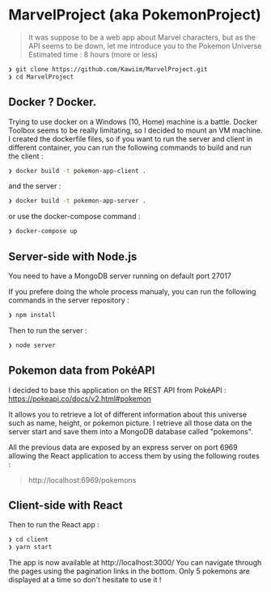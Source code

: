 # MarvelProject (aka PokemonProject)
> It was suppose to be a web app about Marvel characters, but as the API seems to be down, let me introduce you to the Pokemon Universe
> Estimated time : 8 hours (more or less)
```sh
❯ git clone https://github.com/Kawiim/MarvelProject.git
❯ cd MarvelProject
```
## Docker ? Docker.

Trying to use docker on a Windows (10, Home) machine is a battle. Docker Toolbox seems to be really limitating, so I decided to mount an VM machine. I created the dockerfile files, so if you want to run the server and client in different container, you can run the following commands to build and run the client :

```sh
❯ docker build -t pokemon-app-client .
```
and the server :
```sh
❯ docker build -t pokemon-app-server .
```
or use the docker-compose command : 
```sh
❯ docker-compose up
```


## Server-side with Node.js
You need to have a MongoDB server running on default port 27017

If you prefere doing the whole process manualy, you can run the following commands in the server repository : 
```sh
❯ npm install
```

Then to run the server : 
```sh
❯ node server
```

## Pokemon data from PokéAPI

I decided to base this application on the REST API from PokéAPI : https://pokeapi.co/docs/v2.html#pokemon

It allows you to retrieve a lot of different information about this universe such as name, height, or pokemon picture. I retrieve all those data on the server start and save them into a MongoDB database called "pokemons". 

All the previous data are exposed by an express server on port 6969 allowing the React application to access them by using the following routes :

> http://localhost:6969/pokemons

## Client-side with React

Then to run the React app : 
```sh
❯ cd client
❯ yarn start
```
The app is now available at http://localhost:3000/
You can navigate through the pages using the pagination links in the bottom. Only 5 pokemons are displayed at a time so don't hesitate to use it !



